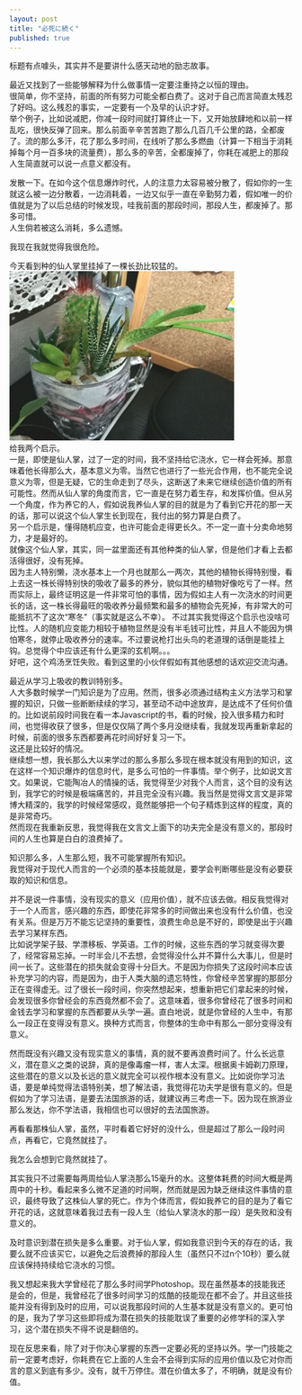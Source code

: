 ```yaml
---
layout: post
title: "必死に続く"
published: true
---
```

标题有点噱头，其实并不是要讲什么感天动地的励志故事。    

最近又找到了一些能够解释为什么做事情一定要注重持之以恒的理由。  
很简单，你不坚持，前面的所有努力可能全都白费了。这对于自己而言简直太残忍了好吗。这么残忍的事实，一定要有一个及早的认识才好。  
举个例子，比如说减肥，你减一段时间就打算终止一下，又开始放肆地和以前一样乱吃，很快反弹了回来。那么前面辛辛苦苦跑了那么几百几千公里的路，全都废了。流的那么多汗，花了那么多时间，在线听了那么多燃曲（计算一下相当于消耗掉每个月一百多块的流量费），那么多的辛苦，全都废掉了，你耗在减肥上的那段人生简直就可以说一点意义都没有。  

发散一下。在如今这个信息爆炸时代，人的注意力太容易被分散了，假如你的一生就这么被一边分散着，一边消耗着，一边又似乎一直在辛勤努力着，假如唯一的价值就是为了以后总结的时候发现，哇我前面的那段时间，那段人生，都废掉了。那多可惜。  
人生倘若被这么消耗，多么遗憾。  

我现在我就觉得我很危险。    

今天看到种的仙人掌里挂掉了一棵长劲比较猛的。 
<br><img src="../images/flw.jpg" width="400px" alt="Cactus"><br>
给我两个启示。  
一是，即使是仙人掌，过了一定的时间，我不坚持给它浇水，它一样会死掉。那意味着他长得那么大，基本意义为零。当然它也进行了一些光合作用，也不能完全说意义为零，但是无疑，它的生命走到了尽头，这断送了未来它继续创造价值的所有可能性。然而从仙人掌的角度而言，它一直是在努力着生存，和发挥价值。但从另一个角度，作为养它的人，假如说我养仙人掌的目的就是为了看到它开花的那一天的话，那可以说这个仙人掌生长到现在，我付出的努力算是白费了。  
另一个启示是，懂得随机应变，也许可能会走得更长久。不一定一直十分卖命地努力，才是最好的。  
就像这个仙人掌，其实，同一盆里面还有其他种类的仙人掌，但是他们才看上去都活得很好，没有死掉。  
因为主人特别懒，浇水基本上一个月也就那么一两次，其他的植物长得特别慢，看上去这一株长得特别快的吸收了最多的养分，貌似其他的植物好像吃亏了一样。然而实际上，最终证明这是一件非常可怕的事情，因为假如主人有一次浇水的时间更长的话，这一株长得最旺的吸收养分最频繁和最多的植物会先死掉，有非常大的可能抵抗不了这次“寒冬”（事实就是这么不幸）。
不过其实我觉得这个启示也没啥可比性。人的随机应变能力相较于植物显然是没有半毛钱可比性，并且人不能因为惧怕寒冬，就停止吸收养分的速率。不过要说枪打出头鸟的老道理的话倒是能挂上钩。总觉得个中应该还有什么更深的玄机啊。。。  
好吧，这个鸡汤烹饪失败。看到这里的小伙伴假如有其他感想的话欢迎交流沟通。

最近从学习上吸收的教训特别多。  
人大多数时候学一门知识是为了应用。然而，很多必须通过结构主义方法学习和掌握的知识，只做一些断断续续的学习，甚至动不动中途放弃，是达成不了任何价值的。比如说前段时间我在看一本Javascript的书，看的时候，投入很多精力和时间，也觉得收获了很多，但是仅仅隔了两个多月没继续看，我就发现再重新拿起的时候，前面的很多东西都要再花时间好好复习一下。  
这还是比较好的情况。  
继续想一想，我长那么大以来学过的那么多那么多现在根本就没有用到的知识，这在这样一个知识爆炸的信息时代，是多么可怕的一件事情。举个例子，比如说文言文。如果说，它能陶冶人的情操的话，我觉得至少对我个人而言，这个目的没有达到，我学它的时候是极端痛苦的，并且完全没有兴趣。我当然是觉得文言文是非常博大精深的，我学的时候经常感叹，竟然能够把一个句子精炼到这样的程度，真的是非常奇巧。  
然而现在我重新反思，我觉得我在文言文上面下的功夫完全是没有意义的，那段时间的人生也算是白白的浪费掉了。  

知识那么多，人生那么短，我不可能掌握所有知识。  
我觉得对于现代人而言的一个必须的基本技能就是，要学会判断哪些是没有必要获取的知识和信息。  

并不是说一件事情，没有现实的意义（应用价值），就不应该去做。相反我觉得对于一个人而言，感兴趣的东西，即使花非常多的时间做出来也没有什么价值，也没有关系。但是万万不能忘记坚持的重要性，浪费生命总是不好的，即使是出于兴趣去学习某样东西。  
比如说学架子鼓、学漂移板、学英语。工作的时候，这些东西的学习就变得次要了，经常容易忘掉。一时半会儿不去想，会觉得没什么并不算什么大事儿，但是时间一长了。这些潜在的损失就会变得十分巨大。不是因为你损失了这段时间本应该补充学习的内容，而是因为，由于人类大脑的遗忘特性，你曾经辛苦掌握的那部分正在变得虚无。过了很长一段时间，你突然想起来，想重新把它们拿起来的时候，会发现很多你曾经会的东西竟然都不会了。这意味着，很多你曾经花了很多时间和金钱去学习和掌握的东西都要从头学一遍。直白地说，就是你曾经的人生中，有那么一段正在变得没有意义。换种方式而言，你整体的生命中有那么一部分变得没有意义。  

然而既没有兴趣又没有现实意义的事情，真的就不要再浪费时间了。什么长远意义，潜在意义之类的说辞，真的是像毒瘤一样，害人太深。根据奥卡姆剃刀原理，这些潜在的意义以及长远的意义就完全可以视作根本没有意义。比如说你学习法语，要是单纯觉得法语特别美，想了解法语，我觉得花功夫学是很有意义的。但是假如为了学习法语，是要去法国旅游的话，就建议再三考虑一下。因为现在旅游业那么发达，你不学法语，我相信也可以很好的去法国旅游。  

再看看那株仙人掌，虽然，平时看着它好好的没什么，但是超过了那么一段时间点，再看它，它竟然就挂了。  

我怎么会想到它竟然就挂了。    

其实我只不过需要每两周给仙人掌浇那么15毫升的水。这整体耗费的时间大概是两周中的十秒。看起来多么微不足道的时间啊，然而就是因为缺乏继续这件事情的意识，最终导致了这株仙人掌的死亡。作为个体而言，假如我养它的目的是为了看它开花的话，这就意味着我过去有一段人生（给仙人掌浇水的那一段）是失败和没有意义的。  

及时意识到潜在损失是多么重要。对于仙人掌，假如我意识到今天的存在的话，我要么就不应该买它，以避免之后浪费掉的那段人生（虽然只不过n个10秒）要么就应该保持持续给它浇水的习惯。  

我又想起来我大学曾经花了那么多时间学Photoshop。现在虽然基本的技能我还是会的，但是，我曾经花了很多时间学习的炫酷的技能现在都不会了。并且这些技能并没有得到及时的应用，可以说我那段时间的人生基本就是没有意义的。更可怕的是，我为了学习这些即将成为潜在损失的技能耽误了重要的必修学科的深入学习，这个潜在损失不得不说是翻倍的。

现在反思来看，除了对于你决心掌握的东西一定要必死的坚持以外。学一门技能之前一定要考虑好，你耗费在它上面的人生会不会得到实际的应用价值以及它对你而言的意义到底有多少。没有，就千万停住。潜在价值太多了，不明确，就是没有价值。

  